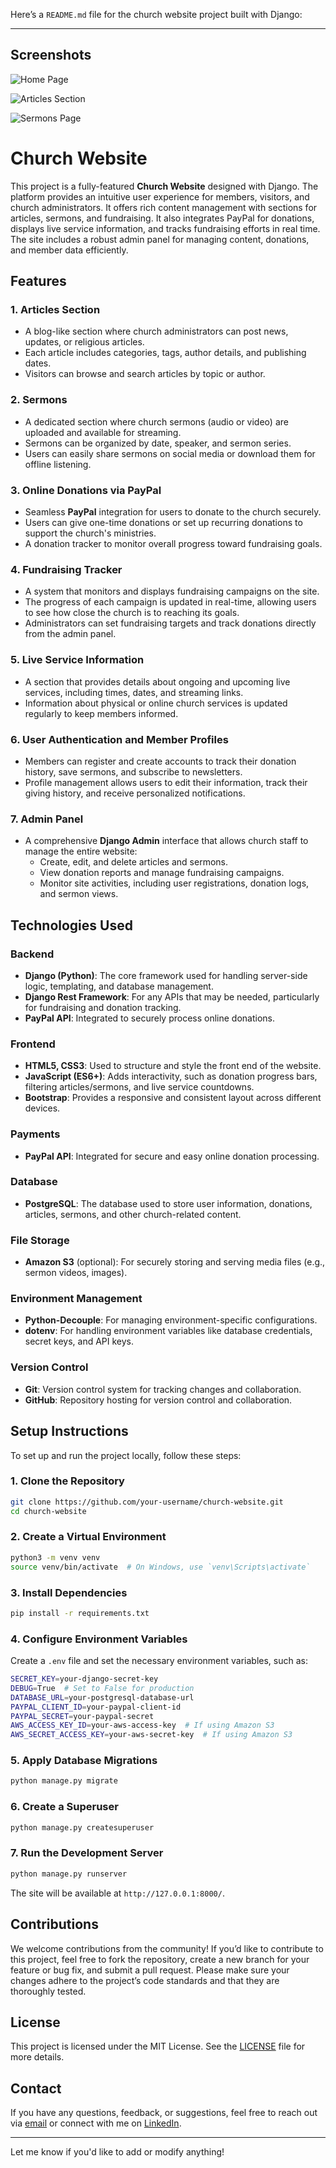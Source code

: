 Here’s a `README.md` file for the church website project built with Django:

---

## Screenshots

![Home Page](e1.png)

![Articles Section](e2.png)

![Sermons Page](e3.png)


# Church Website

This project is a fully-featured **Church Website** designed with Django. The platform provides an intuitive user experience for members, visitors, and church administrators. It offers rich content management with sections for articles, sermons, and fundraising. It also integrates PayPal for donations, displays live service information, and tracks fundraising efforts in real time. The site includes a robust admin panel for managing content, donations, and member data efficiently.

## Features

### 1. **Articles Section**
- A blog-like section where church administrators can post news, updates, or religious articles.
- Each article includes categories, tags, author details, and publishing dates.
- Visitors can browse and search articles by topic or author.

### 2. **Sermons**
- A dedicated section where church sermons (audio or video) are uploaded and available for streaming.
- Sermons can be organized by date, speaker, and sermon series.
- Users can easily share sermons on social media or download them for offline listening.

### 3. **Online Donations via PayPal**
- Seamless **PayPal** integration for users to donate to the church securely.
- Users can give one-time donations or set up recurring donations to support the church's ministries.
- A donation tracker to monitor overall progress toward fundraising goals.

### 4. **Fundraising Tracker**
- A system that monitors and displays fundraising campaigns on the site.
- The progress of each campaign is updated in real-time, allowing users to see how close the church is to reaching its goals.
- Administrators can set fundraising targets and track donations directly from the admin panel.

### 5. **Live Service Information**
- A section that provides details about ongoing and upcoming live services, including times, dates, and streaming links.
- Information about physical or online church services is updated regularly to keep members informed.

### 6. **User Authentication and Member Profiles**
- Members can register and create accounts to track their donation history, save sermons, and subscribe to newsletters.
- Profile management allows users to edit their information, track their giving history, and receive personalized notifications.

### 7. **Admin Panel**
- A comprehensive **Django Admin** interface that allows church staff to manage the entire website:
  - Create, edit, and delete articles and sermons.
  - View donation reports and manage fundraising campaigns.
  - Monitor site activities, including user registrations, donation logs, and sermon views.

## Technologies Used

### **Backend**
- **Django (Python)**: The core framework used for handling server-side logic, templating, and database management.
- **Django Rest Framework**: For any APIs that may be needed, particularly for fundraising and donation tracking.
- **PayPal API**: Integrated to securely process online donations.

### **Frontend**
- **HTML5, CSS3**: Used to structure and style the front end of the website.
- **JavaScript (ES6+)**: Adds interactivity, such as donation progress bars, filtering articles/sermons, and live service countdowns.
- **Bootstrap**: Provides a responsive and consistent layout across different devices.

### **Payments**
- **PayPal API**: Integrated for secure and easy online donation processing.

### **Database**
- **PostgreSQL**: The database used to store user information, donations, articles, sermons, and other church-related content.

### **File Storage**
- **Amazon S3** (optional): For securely storing and serving media files (e.g., sermon videos, images).

### **Environment Management**
- **Python-Decouple**: For managing environment-specific configurations.
- **dotenv**: For handling environment variables like database credentials, secret keys, and API keys.

### **Version Control**
- **Git**: Version control system for tracking changes and collaboration.
- **GitHub**: Repository hosting for version control and collaboration.

## Setup Instructions

To set up and run the project locally, follow these steps:

### 1. Clone the Repository
```bash
git clone https://github.com/your-username/church-website.git
cd church-website
```

### 2. Create a Virtual Environment
```bash
python3 -m venv venv
source venv/bin/activate  # On Windows, use `venv\Scripts\activate`
```

### 3. Install Dependencies
```bash
pip install -r requirements.txt
```

### 4. Configure Environment Variables
Create a `.env` file and set the necessary environment variables, such as:
```bash
SECRET_KEY=your-django-secret-key
DEBUG=True  # Set to False for production
DATABASE_URL=your-postgresql-database-url
PAYPAL_CLIENT_ID=your-paypal-client-id
PAYPAL_SECRET=your-paypal-secret
AWS_ACCESS_KEY_ID=your-aws-access-key  # If using Amazon S3
AWS_SECRET_ACCESS_KEY=your-aws-secret-key  # If using Amazon S3
```

### 5. Apply Database Migrations
```bash
python manage.py migrate
```

### 6. Create a Superuser
```bash
python manage.py createsuperuser
```

### 7. Run the Development Server
```bash
python manage.py runserver
```

The site will be available at `http://127.0.0.1:8000/`.


## Contributions

We welcome contributions from the community! If you’d like to contribute to this project, feel free to fork the repository, create a new branch for your feature or bug fix, and submit a pull request. Please make sure your changes adhere to the project’s code standards and that they are thoroughly tested.

## License

This project is licensed under the MIT License. See the [LICENSE](LICENSE) file for more details.

## Contact

If you have any questions, feedback, or suggestions, feel free to reach out via [email](mailto:jeanmaryisai@gmail.com) or connect with me on [LinkedIn](https://linkedin.com/in/jeanmaryisai).

---

Let me know if you'd like to add or modify anything!

